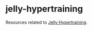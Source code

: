 # jelly-hypertraining
Resources related to [Jelly Hypertraining](https://chat.stackexchange.com/rooms/57815/jelly-hypertraining).
